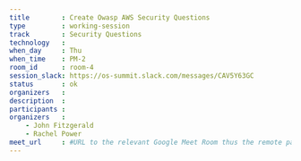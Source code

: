 ```yaml
---
title        : Create Owasp AWS Security Questions
type         : working-session
track        : Security Questions
technology   :
when_day     : Thu
when_time    : PM-2
room_id      : room-4
session_slack: https://os-summit.slack.com/messages/CAV5Y63GC
status       : ok
organizers   :
description  :
participants :
organizers   :
    - John Fitzgerald
    - Rachel Power
meet_url     : #URL to the relevant Google Meet Room thus the remote participants can join a session
---
```

